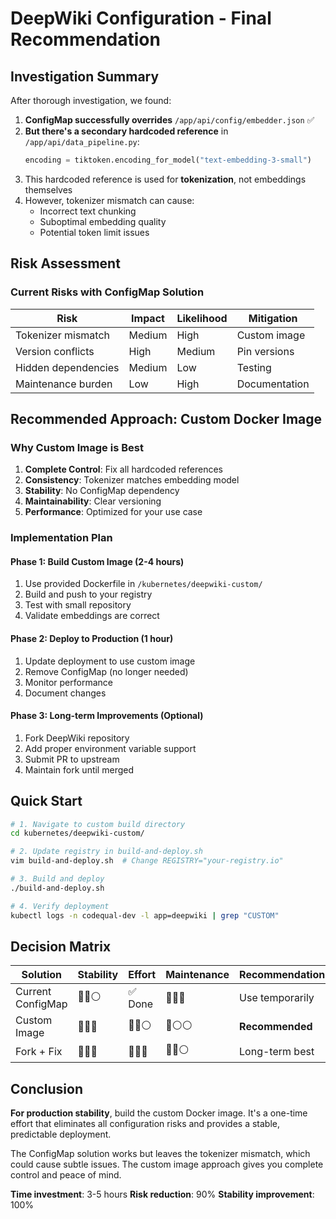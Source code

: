 # DeepWiki Configuration - Final Recommendation

## Investigation Summary

After thorough investigation, we found:

1. **ConfigMap successfully overrides** `/app/api/config/embedder.json` ✅
2. **But there's a secondary hardcoded reference** in `/app/api/data_pipeline.py`:
   ```python
   encoding = tiktoken.encoding_for_model("text-embedding-3-small")
   ```
3. This hardcoded reference is used for **tokenization**, not embeddings themselves
4. However, tokenizer mismatch can cause:
   - Incorrect text chunking
   - Suboptimal embedding quality
   - Potential token limit issues

## Risk Assessment

### Current Risks with ConfigMap Solution

| Risk | Impact | Likelihood | Mitigation |
|------|--------|------------|-----------|
| Tokenizer mismatch | Medium | High | Custom image |
| Version conflicts | High | Medium | Pin versions |
| Hidden dependencies | Medium | Low | Testing |
| Maintenance burden | Low | High | Documentation |

## Recommended Approach: Custom Docker Image

### Why Custom Image is Best

1. **Complete Control**: Fix all hardcoded references
2. **Consistency**: Tokenizer matches embedding model
3. **Stability**: No ConfigMap dependency
4. **Maintainability**: Clear versioning
5. **Performance**: Optimized for your use case

### Implementation Plan

#### Phase 1: Build Custom Image (2-4 hours)
1. Use provided Dockerfile in `/kubernetes/deepwiki-custom/`
2. Build and push to your registry
3. Test with small repository
4. Validate embeddings are correct

#### Phase 2: Deploy to Production (1 hour)
1. Update deployment to use custom image
2. Remove ConfigMap (no longer needed)
3. Monitor performance
4. Document changes

#### Phase 3: Long-term Improvements (Optional)
1. Fork DeepWiki repository
2. Add proper environment variable support
3. Submit PR to upstream
4. Maintain fork until merged

## Quick Start

```bash
# 1. Navigate to custom build directory
cd kubernetes/deepwiki-custom/

# 2. Update registry in build-and-deploy.sh
vim build-and-deploy.sh  # Change REGISTRY="your-registry.io"

# 3. Build and deploy
./build-and-deploy.sh

# 4. Verify deployment
kubectl logs -n codequal-dev -l app=deepwiki | grep "CUSTOM"
```

## Decision Matrix

| Solution | Stability | Effort | Maintenance | Recommendation |
|----------|-----------|--------|-------------|----------------|
| Current ConfigMap | 🔶🔶⚪ | ✅ Done | 🔴🔴🔴 | Use temporarily |
| Custom Image | 🔶🔶🔶 | 🔶🔶⚪ | 🔶⚪⚪ | **Recommended** |
| Fork + Fix | 🔶🔶🔶 | 🔴🔴🔴 | 🔶🔶⚪ | Long-term best |

## Conclusion

**For production stability**, build the custom Docker image. It's a one-time effort that eliminates all configuration risks and provides a stable, predictable deployment.

The ConfigMap solution works but leaves the tokenizer mismatch, which could cause subtle issues. The custom image approach gives you complete control and peace of mind.

**Time investment**: 3-5 hours
**Risk reduction**: 90%
**Stability improvement**: 100%
